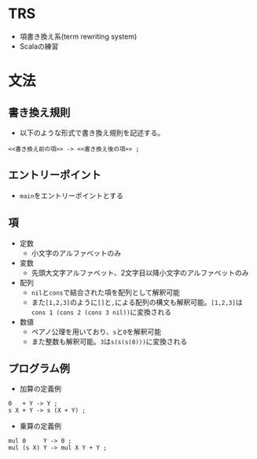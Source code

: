 # TRS
- 項書き換え系(term rewriting system)
- Scalaの練習


# 文法

## 書き換え規則
- 以下のような形式で書き換え規則を記述する。
```
<<書き換え前の項>> -> <<書き換え後の項>> ;
```

## エントリーポイント
- `main`をエントリーポイントとする

## 項
- 定数
  - 小文字のアルファベットのみ
- 変数
  - 先頭大文字アルファベット、2文字目以降小文字のアルファベットのみ
- 配列
  - `nil`と`cons`で結合された項を配列として解釈可能
  - また`[1,2,3]`のように`[]`と`,`による配列の構文も解釈可能。`[1,2,3]`は`cons 1 (cons 2 (cons 3 nil))`に変換される
- 数値
  - ペアノ公理を用いており、`s`と`0`を解釈可能
  - また整数も解釈可能。`3`は`s(s(s(0)))`に変換される

## プログラム例

- 加算の定義例
```trs
0   + Y -> Y ;
s X + Y -> s (X + Y) ;
```

- 乗算の定義例
```trs
mul 0     Y -> 0 ;
mul (s X) Y -> mul X Y + Y ;
```
